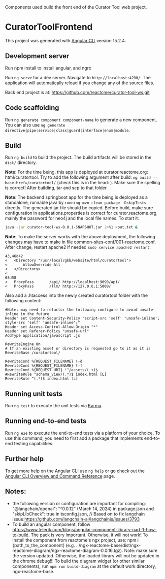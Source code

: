 Components used build the front end of the Curator Tool web project.

# CuratorToolFrontend

This project was generated with [Angular CLI](https://github.com/angular/angular-cli) version 15.2.4.

## Development server

Run npm install to install angular, and ngrx

Run `ng serve` for a dev server. Navigate to `http://localhost:4200/`. The application will automatically reload if you change any of the source files.

Back end project is at: https://github.com/reactome/curator-tool-ws.git

## Code scaffolding

Run `ng generate component component-name` to generate a new component. You can also use `ng generate directive|pipe|service|class|guard|interface|enum|module`.

## Build

Run `ng build` to build the project. The build artifacts will be stored in the `dist/` directory.

**Note**: For the time being, this app is deployed at curator.reactome.org: html/curatortool. Try to add the following argument after build: `ng build --base-href=/curatortool/` (check this is in the head: <base href="/curatortool/">). Make sure the spelling is correct! After building, tar and scp to that folder.

**Note**: The backend springboot app for the time being is deployed as a standalone, runnable java by `running mvn clean package -DskipTests` directly. The generated jar file should be copied. Before build, make sure configuration in applications.properties is correct for curator.reactome.org, mainly the password for neo4j and the local file names. To start it:

```bash
java -jar curator-tool-ws-0.0.1-SNAPSHOT.jar 2>%1 >out.txt &
```

**Note**: To make the server works with the above deployment, the following changes may have to make in file common-sites-conf/001-reactome.conf. After change, restart apache2 if needed `sudo service apache2 restart`:

```
43,46d42
<   <Directory "/usr/local/gkb/website/html/curatortool">
<       AllowOverride All
<   </Directory>
< 
63d58
<   ProxyPass       /api/ http://localhost:9090/api/
<   ProxyPass       /llm/ http://127.0.0.1:5000/
```

Also add a .htaccess into the newly created curatortool folder with the following content:

```
#Note: may need to refactor the following configure to avoid unsafe-inline in the future
Header set Content-Security-Policy "script-src 'self' 'unsafe-inline'; style-src 'self' 'unsafe-inline';"
Header set Access-Control-Allow-Origin "*"
Header set Referer-Policy "unsafe-url"
AddType application/javascript .js

RewriteEngine On
# If an existing asset or directory is requested go to it as it is
RewriteBase /curatortool/

RewriteCond %{REQUEST_FILENAME} !-d
RewriteCond %{REQUEST_FILENAME} !-f
RewriteCond %{REQUEST_URI} !^/assets/(.+)$
#RewriteRule ^schema_view/(.*)$ index.html [L]
RewriteRule ^(.*)$ index.html [L]
```

## Running unit tests

Run `ng test` to execute the unit tests via [Karma](https://karma-runner.github.io).

## Running end-to-end tests

Run `ng e2e` to execute the end-to-end tests via a platform of your choice. To use this command, you need to first add a package that implements end-to-end testing capabilities.

## Further help

To get more help on the Angular CLI use `ng help` or go check out the [Angular CLI Overview and Command Reference](https://angular.io/cli) page.

## Notes:

- the following version or configuration are important for compiling: "@langchain/openai": "^0.0.12" (March 14, 2024) in package.json and "skipLibCheck": true in tsconfig.json, // Based on to fix langchain issue:https://github.com/langchain-ai/langchainjs/issues/3793
- To build an angular component, follow https://www.telerik.com/blogs/angular-component-library-part-1-how-to-build. The pack is very important. Otherwise, it will not work! To install the component from reactome's ngx project, use: npm i {path_to_the_component} (e.g. ../ngx-reactome-base/dist/ngx-reactome-diagram/ngx-reactome-diagram-0.0.16.tgz). Note: make sure the version updated. Otherwise, the loaded library will not be updated in the chrome debug!!! To build the diagram widget (or other similar components), run `npm run build-diagram` at the default work directory, ngx-reactome-base.
